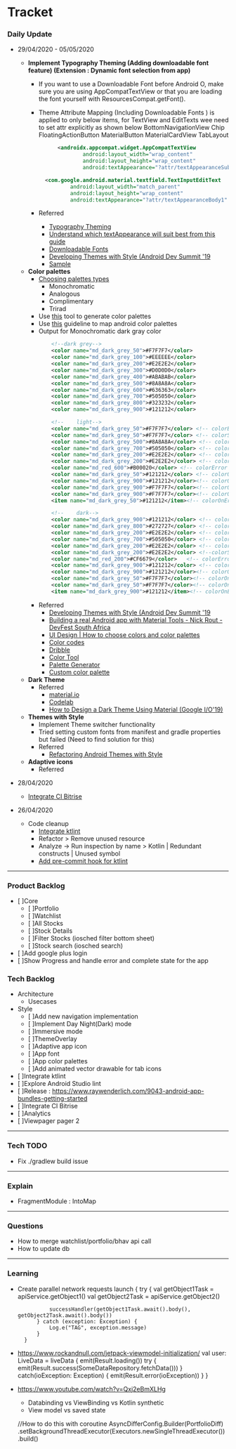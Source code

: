 # Tracket

### Daily Update

- 29/04/2020 - 05/05/2020
   - **Implement Typography Theming (Adding downloadable font feature) (Extension : Dynamic font selection from app)**
     - If you want to use a Downloadable Font before Android O, make sure you are using AppCompatTextView or that you are loading the font yourself with ResourcesCompat.getFont().
     - Theme Attribute Mapping (Including Downloadable Fonts ) is applied to only below items, for TextView and EditTexts wee need to set attr explicitly as shown below
           BottomNavigationView
           Chip
           FloatingActionButton
           MaterialButton
           MaterialCardView
           TabLayout

          ```xml
                <androidx.appcompat.widget.AppCompatTextView
                        android:layout_width="wrap_content"
                        android:layout_height="wrap_content"
                        android:textAppearance="?attr/textAppearanceSubtitle1" />          
          ```
          ```xml
            <com.google.android.material.textfield.TextInputEditText
                    android:layout_width="match_parent"
                    android:layout_height="wrap_content"
                    android:textAppearance="?attr/textAppearanceBody1" />     
          ```
     - Referred
       - [Typography Theming](https://material.io/develop/android/theming/typography/)
       - [Understand which textAppearance will suit best from this guide](https://material.io/design/typography/the-type-system.html#applying-the-type-scale)
       - [Downloadable Fonts](https://developer.android.com/guide/topics/ui/look-and-feel/downloadable-fonts)
       - [Developing Themes with Style (Android Dev Summit '19](https://www.youtube.com/watch?v=Owkf8DhAOSo)
       - [Sample](https://github.com/googlesamples/android-DownloadableFonts)
   - **Color palettes**
      - [Choosing palettes types](https://color.adobe.com/create)
        - Monochromatic
        - Analogous
        - Complimentary
        - Trirad
      - Use [this](https://material.io/design/color/the-color-system.html#tools-for-picking-colors) tool to generate color palettes
      - Use [this](https://material.io/design/color/dark-theme.html#ui-application) guideline to map android color palettes
      - Output for Monochromatic dark gray color
        ```xml
            <!--dark grey-->
            <color name="md_dark_grey_50">#F7F7F7</color>
            <color name="md_dark_grey_100">#EEEEEE</color>
            <color name="md_dark_grey_200">#E2E2E2</color>
            <color name="md_dark_grey_300">#D0D0D0</color>
            <color name="md_dark_grey_400">#ABABAB</color>
            <color name="md_dark_grey_500">#8A8A8A</color>
            <color name="md_dark_grey_600">#636363</color>
            <color name="md_dark_grey_700">#505050</color>
            <color name="md_dark_grey_800">#323232</color>
            <color name="md_dark_grey_900">#121212</color>  
        ```
        ```xml
            <!--    light-->
            <color name="md_dark_grey_50">#F7F7F7</color> <!-- colorBackground -->
            <color name="md_dark_grey_50">#F7F7F7</color> <!-- colorSurface -->
            <color name="md_dark_grey_500">#8A8A8A</color> <!-- colorPrimary (500/700)-->
            <color name="md_dark_grey_700">#505050</color> <!-- colorPrimaryVariant (colorPrimary+100/200)-->
            <color name="md_dark_grey_200">#E2E2E2</color> <!-- colorSecondary (colorPrimary - 200/300)/-->
            <color name="md_dark_grey_200">#E2E2E2</color> <!-- colorSecondaryVariant (colorPrimary - 200/300)/-->
            <color name="md_red_600">#B00020</color> <!-- colorError -->
            <color name="md_dark_grey_50">#121212</color> <!-- colorOnPrimary-->
            <color name="md_dark_grey_900">#121212</color><!-- colorOnSecondary-->
            <color name="md_dark_grey_900">#F7F7F7</color><!-- colorOnBackground-->
            <color name="md_dark_grey_900">#F7F7F7</color><!-- colorOnSurface-->
            <item name="md_dark_grey_50">#121212</item><!-- colorOnError-->
        ```
        ```xml
            <!--    dark-->
            <color name="md_dark_grey_900">#121212</color> <!-- colorBackground -->
            <color name="md_dark_grey_800">#272727</color> <!-- colorSurface | The color #272727 is the result of combining the dark theme surface color #121212 and the 8% Primary color.Use Android studio color alpha to get % -->
            <color name="md_dark_grey_200">#E2E2E2</color> <!-- colorPrimary (200)-->
            <color name="md_dark_grey_700">#505050</color> <!-- colorPrimaryVariant (colorPrimary+100/200/500)-->
            <color name="md_dark_grey_200">#E2E2E2</color> <!-- colorSecondary (colorPrimary + 0/100)-->
            <color name="md_dark_grey_200">#E2E2E2</color> <!--colorSecondaryVariant (colorPrimary + 0/100/200/300)-->
            <color name="md_red_200">#CF6679</color>   <!-- colorError created by taking the light theme error color (#B00020) and lightening it with a 40% white overlay-->
            <color name="md_dark_grey_900">#121212</color> <!-- colorOnPrimary-->
            <color name="md_dark_grey_900">#121212</color><!-- colorOnSecondary-->
            <color name="md_dark_grey_50">#F7F7F7</color><!-- colorOnBackground-->
            <color name="md_dark_grey_50">#F7F7F7</color><!-- colorOnSurface-->
            <item name="md_dark_grey_900">#121212</item><!-- colorOnError-->
        ```
      - Referred
        - [Developing Themes with Style (Android Dev Summit '19](https://www.youtube.com/watch?v=Owkf8DhAOSo)
        - [Building a real Android app with Material Tools - Nick Rout - DevFest South Africa](https://www.youtube.com/watch?v=hjATvyrA0CQ)
        - [UI Design | How to choose colors and color palettes](https://www.youtube.com/watch?v=wuZuvhF4u6U)
        - [Color codes](https://material.io/design/color/dark-theme.html#ui-application)
        - [Dribble](https://dribbble.com/shots/7111349/attachments/113890?mode=media)
        - [Color Tool](https://material.io/resources/color/#!/?view.left=0&view.right=1&secondary.color=4DD0E1&primary.color=6200ee)
        - [Palette Generator](https://material.io/design/color/the-color-system.html#tools-for-picking-colors)
        - [Custom color palette](https://codelabs.developers.google.com/codelabs/mdc-103-flutter/index.html?index=..%2F..index#3)
   - **Dark Theme**
      - Referred
        - [material.io](https://material.io/design/color/dark-theme.html)
        - [Codelab](https://codelabs.developers.google.com/codelabs/design-material-darktheme/index.html?index=..%2F..index#0)
        - [How to Design a Dark Theme Using Material (Google I/O'19)](https://www.youtube.com/watch?v=9NDLR3COU7Y)
   - **Themes with Style**
     - Implement Theme switcher functionality
     - Tried setting custom fonts from manifest and gradle properties but failed (Need to find solution for this)
     - Referred
       - [Refactoring Android Themes with Style](https://medium.com/monzo-bank/refactoring-android-themes-with-style-restructuring-themes-15230569e50)
   - **Adaptive icons**
     - Referred

- 28/04/2020
  - [Integrate CI Bitrise](https://www.youtube.com/watch?v=jVMubvLDyHU)
     
- 26/04/2020
   - Code cleanup
      - [Integrate ktlint](https://www.youtube.com/watch?v=YmZIkUGnCco)
      - Refactor > Remove unused resource
      - Analyze -> Run inspection by name > Kotlin | Redundant constructs | Unused symbol
      - [Add pre-commit hook for ktlint](https://www.youtube.com/watch?v=eysVDO2_X0s)

- - -

### Product Backlog
  - [ ]Core
     - [ ]Portfolio
     - [ ]Watchlist
     - [ ]All Stocks
     - [ ]Stock Details
     - [ ]Filter Stocks (iosched filter bottom sheet)
     - [ ]Stock search (iosched search)
  - [ ]Add google plus login
  - [ ]Show Progress and handle error and complete state for the app
 
### Tech Backlog
  - Architecture 
     - Usecases
  - Style
      - [ ]Add new navigation implementation
      - [ ]Implement Day Night(Dark) mode
      - [ ]Immersive mode
      - [ ]ThemeOverlay
      - [ ]Adaptive app icon
      - [ ]App font
      - [ ]App color palettes
      - [ ]Add animated vector drawable for tab icons
  - [ ]Integrate ktlint
  - [ ]Explore Android Studio lint
  - [ ]Release : https://www.raywenderlich.com/9043-android-app-bundles-getting-started
  - [ ]Integrate CI Bitrise
  - [ ]Analytics
  - [ ]Viewpager pager 2

- - -

### Tech TODO
 - Fix ./gradlew build issue 

- - -

### Explain 
 - FragmentModule : IntoMap

- - -

### Questions
 - How to merge watchlist/portfolio/bhav api call
 - How to update db

- - -

### Learning 

- Create parallel network requests
        launch {
            try {
                val getObject1Task = apiService.getObject1()
                val getObject2Task = apiService.getObject2()

                successHandler(getObject1Task.await().body(), getObject2Task.await().body())
            } catch (exception: Exception) {
                Log.e("TAG", exception.message)
            }
        }
- https://www.rockandnull.com/jetpack-viewmodel-initialization/
    val user: LiveData<Result> = liveData {
      emit(Result.loading())
      try {
          emit(Result.success(SomeDataRepository.fetchData()))
      } catch(ioException: Exception) {
          emit(Result.error(ioException))
      }
  }
- https://www.youtube.com/watch?v=Qxj2eBmXLHg
    - Databinding vs ViewBinding vs Kotlin synthetic
    - View model vs saved state 
    
    //How to do this with coroutine 
     AsyncDifferConfig.Builder<Portfolio>(PortfolioDiff)
            .setBackgroundThreadExecutor(Executors.newSingleThreadExecutor())
            .build()
    
